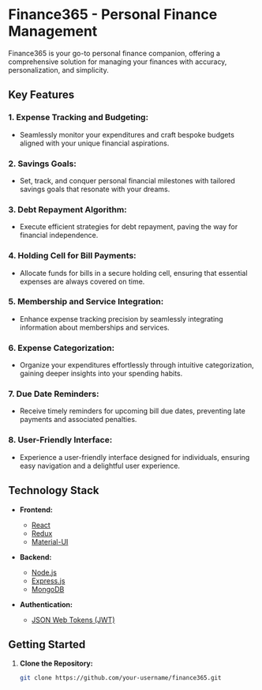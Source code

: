 # Finance365 - Personal Finance Management

Finance365 is your go-to personal finance companion, offering a comprehensive solution for managing your finances with accuracy, personalization, and simplicity.

## Key Features

### 1. **Expense Tracking and Budgeting:**
   - Seamlessly monitor your expenditures and craft bespoke budgets aligned with your unique financial aspirations.

### 2. **Savings Goals:**
   - Set, track, and conquer personal financial milestones with tailored savings goals that resonate with your dreams.

### 3. **Debt Repayment Algorithm:**
   - Execute efficient strategies for debt repayment, paving the way for financial independence.

### 4. **Holding Cell for Bill Payments:**
   - Allocate funds for bills in a secure holding cell, ensuring that essential expenses are always covered on time.

### 5. **Membership and Service Integration:**
   - Enhance expense tracking precision by seamlessly integrating information about memberships and services.

### 6. **Expense Categorization:**
   - Organize your expenditures effortlessly through intuitive categorization, gaining deeper insights into your spending habits.

### 7. **Due Date Reminders:**
   - Receive timely reminders for upcoming bill due dates, preventing late payments and associated penalties.

### 8. **User-Friendly Interface:**
   - Experience a user-friendly interface designed for individuals, ensuring easy navigation and a delightful user experience.

## Technology Stack

- **Frontend:**
  - [React](https://reactjs.org/)
  - [Redux](https://redux.js.org/)
  - [Material-UI](https://material-ui.com/)

- **Backend:**
  - [Node.js](https://nodejs.org/en/)
  - [Express.js](https://expressjs.com/)
  - [MongoDB](https://www.mongodb.com/)

- **Authentication:**
  - [JSON Web Tokens (JWT)](https://jwt.io/)

## Getting Started

1. **Clone the Repository:**
   ```bash
   git clone https://github.com/your-username/finance365.git

